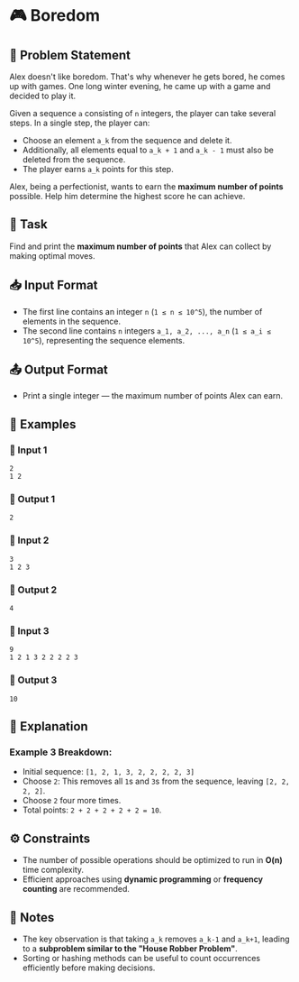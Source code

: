 # 🎮 Boredom

## 📌 Problem Statement
Alex doesn't like boredom. That's why whenever he gets bored, he comes up with games. One long winter evening, he came up with a game and decided to play it.

Given a sequence `a` consisting of `n` integers, the player can take several steps. In a single step, the player can:
- Choose an element `a_k` from the sequence and delete it.
- Additionally, all elements equal to `a_k + 1` and `a_k - 1` must also be deleted from the sequence.
- The player earns `a_k` points for this step.

Alex, being a perfectionist, wants to earn the **maximum number of points** possible. Help him determine the highest score he can achieve.

## 🎯 Task
Find and print the **maximum number of points** that Alex can collect by making optimal moves.

## 📥 Input Format
- The first line contains an integer `n` (`1 ≤ n ≤ 10^5`), the number of elements in the sequence.
- The second line contains `n` integers `a_1, a_2, ..., a_n` (`1 ≤ a_i ≤ 10^5`), representing the sequence elements.

## 📤 Output Format
- Print a single integer — the maximum number of points Alex can earn.

## 📝 Examples
### 🔹 Input 1
```
2
1 2
```
### 🔹 Output 1
```
2
```
### 🔹 Input 2
```
3
1 2 3
```
### 🔹 Output 2
```
4
```
### 🔹 Input 3
```
9
1 2 1 3 2 2 2 2 3
```
### 🔹 Output 3
```
10
```

## 📖 Explanation
### Example 3 Breakdown:
- Initial sequence: `[1, 2, 1, 3, 2, 2, 2, 2, 3]`
- Choose `2`: This removes all `1`s and `3`s from the sequence, leaving `[2, 2, 2, 2]`.
- Choose `2` four more times.
- Total points: `2 + 2 + 2 + 2 + 2 = 10`.

## ⚙️ Constraints
- The number of possible operations should be optimized to run in **O(n)** time complexity.
- Efficient approaches using **dynamic programming** or **frequency counting** are recommended.

## 📝 Notes
- The key observation is that taking `a_k` removes `a_k-1` and `a_k+1`, leading to a **subproblem similar to the "House Robber Problem"**.
- Sorting or hashing methods can be useful to count occurrences efficiently before making decisions.

